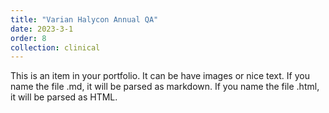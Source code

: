 ```yaml
---
title: "Varian Halycon Annual QA"
date: 2023-3-1
order: 8
collection: clinical
---
```


This is an item in your portfolio. It can be have images or nice text. If you name the file .md, it will be parsed as markdown. If you name the file .html, it will be parsed as HTML. 
